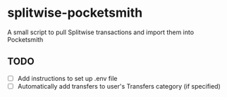 # splitwise-pocketsmith
A small script to pull Splitwise transactions and import them into Pocketsmith

## TODO
- [ ] Add instructions to set up .env file
- [ ] Automatically add transfers to user's Transfers category (if specified)
